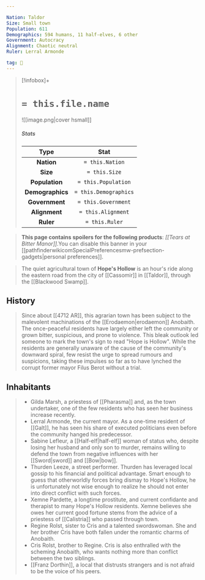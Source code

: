 ```yaml
---

Nation: Taldor
Size: Small town
Population: 611
Demographics: 594 humans, 11 half-elves, 6 other
Government: Autocracy
Alignment: Chaotic neutral
Ruler: Lerral Armonde

tag: 🌃
---
```


> [!infobox]+
> #  `= this.file.name`
> ![[image.png|cover hsmall]]
> ##### Stats
> Type | Stat |
> :---:|:---:|
> **Nation** | `= this.Nation` |
> **Size** | `= this.Size` |
> **Population** | `= this.Population` |
> **Demographics** | `= this.Demographics` |
> **Government** | `= this.Government` |
> **Alignment** | `= this.Alignment` |
> **Ruler** | `= this.Ruler` |



> **This page contains spoilers for the following products**: *[[Tears at Bitter Manor]]*.You can disable this banner in your [[pathfinderwikicomSpecialPreferencesmw-prefsection-gadgets|personal preferences]].


> The quiet agricultural town of **Hope's Hollow** is an hour's ride along the eastern road from the city of [[Cassomir]] in [[Taldor]], through the [[Blackwood Swamp]].


## History

> Since about [[4712 AR]], this agrarian town has been subject to the malevolent machinations of the [[Erodaemon|erodaemon]] Anobaith. The once-peaceful residents have largely either left the community or grown bitter, suspicious, and prone to violence. This bleak outlook led someone to mark the town's sign to read "Hope is Hollow".
> While the residents are generally unaware of the cause of the community's downward spiral, few resist the urge to spread rumours and suspicions, taking these impulses so far as to have lynched the corrupt former mayor Filus Berot without a trial.


## Inhabitants

> - Gilda Marsh, a priestess of [[Pharasma]] and, as the town undertaker, one of the few residents who has seen her business increase recently.
> - Lerral Armonde, the current mayor. As a one-time resident of [[Galt]], he has seen his share of executed politicians even before the community hanged his predecessor.
> - Sabine Lefleur, a [[Half-elf|half-elf]] woman of status who, despite losing her husband and only son to murder, remains willing to defend the town from negative influences with her [[Sword|sword]] and [[Bow|bow]].
> - Thurden Leeze, a street performer. Thurden has leveraged local gossip to his financial and political advantage. Smart enough to guess that otherworldly forces bring dismay to Hope's Hollow, he is unfortunately not wise enough to realize he should not enter into direct conflict with such forces.
> - Xemne Pardette, a longtime prostitute, and current confidante and therapist to many Hope's Hollow residents. Xemne believes she owes her current good fortune stems from the advice of a priestess of [[Calistria]] who passed through town.
> - Regine Rolst, sister to Cris and a talented swordswoman. She and her brother Cris have both fallen under the romantic charms of Anobaith.
> - Cris Rolst, brother to Regine. Cris is also enthralled with the scheming Anobaith, who wants nothing more than conflict between the two siblings.
> - [[Franz Dorthin]], a local that distrusts strangers and is not afraid to be the voice of his peers.







